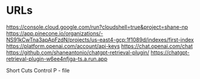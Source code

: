 # URLs
https://console.cloud.google.com/run?cloudshell=true&project=shane-np
https://app.pinecone.io/organizations/-NS91kCwTna3apApFzdN/projects/us-east4-gcp:1f1089d/indexes/first-index
https://platform.openai.com/account/api-keys
https://chat.openai.com/chat
https://github.com/shaneantonio/chatgpt-retrieval-plugin/
https://chatgpt-retrieval-plugin-w6ee4nfjga-ts.a.run.app

Short Cuts
Control P - file
